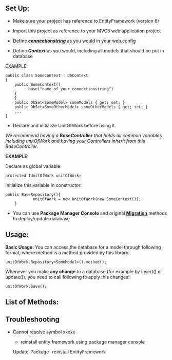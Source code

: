 **Set Up:**
-----------
- Make sure your project has reference to EntityFramework (version 6)

- Import this project as reference to your MVC5 web applicaiton project

- Define ***[connectionstring](https://www.connectionstrings.com/sqlconnection/)*** as you would in your web.config

- Define ***Context*** as you would, including all models that should be put in database

EXAMPLE:

    public class SomeContext : DbContext
    {
        public SomeContext()
            : base("name_of_your_connectionstring")
        {
        }
        public DbSet<SomeModel> someModels { get; set; }
        public DbSet<SomeOtherModel> someOtherModels { get; set; }
        ...
    }

- Declare and initialize UnitOfWork before using it.

 *We recommend having a **BaseController** that holds all common variables including unitOfWork and having your Controllers inherit from this BaseController.*

**EXAMPLE:**

Declare as global variable: 
	
	protected IUnitOfWork unitOfWork;

Initialize this variable in constructor: 
	
	public BaseRepository(){ 
	            unitOfWork = new UnitOfWork(new SomeContext());
		}

- You can use **Package Manager Console** and original **[Migration](http://www.asp.net/mvc/overview/getting-started/getting-started-with-ef-using-mvc/migrations-and-deployment-with-the-entity-framework-in-an-asp-net-mvc-application)** methods to deploy/update database

**Usage:**
----------

**Basic Usage:**
You can access the database for a model through following format, where method is a method provided by this library.

	unitOfWork.Repository<SomeModel>().method();

Whenever you make **any change** to a database (for example by insert() or update()), you need to call following to apply this changes:

	unitOfWork.Save();

**List of Methods:**
--------------------

**Troubleshooting**
--------------------
- Cannot resolve symbol xxxxx
    - reinstall entity framework using package manager console
    
	Update-Package -reinstall EntityFramework


